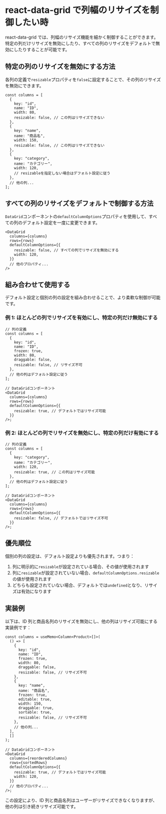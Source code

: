 # react-data-grid で列幅のリサイズを制御したい時

react-data-grid では、列幅のリサイズ機能を細かく制御することができます。特定の列だけリサイズを無効にしたり、すべての列のリサイズをデフォルトで無効にしたりすることが可能です。

## 特定の列のリサイズを無効にする方法

各列の定義で`resizable`プロパティを`false`に設定することで、その列のリサイズを無効にできます。

```tsx
const columns = [
  {
    key: "id",
    name: "ID",
    width: 80,
    resizable: false, // この列はリサイズできない
  },
  {
    key: "name",
    name: "商品名",
    width: 150,
    resizable: false, // この列はリサイズできない
  },
  {
    key: "category",
    name: "カテゴリー",
    width: 120,
    // resizableを指定しない場合はデフォルト設定に従う
  },
  // 他の列...
];
```

## すべての列のリサイズをデフォルトで制御する方法

`DataGrid`コンポーネントの`defaultColumnOptions`プロパティを使用して、すべての列のデフォルト設定を一度に変更できます。

```tsx
<DataGrid
  columns={columns}
  rows={rows}
  defaultColumnOptions={{
    resizable: false, // すべての列でリサイズを無効にする
    width: 120,
  }}
  // 他のプロパティ...
/>
```

## 組み合わせて使用する

デフォルト設定と個別の列の設定を組み合わせることで、より柔軟な制御が可能です。

### 例 1: ほとんどの列でリサイズを有効にし、特定の列だけ無効にする

```tsx
// 列の定義
const columns = [
  {
    key: "id",
    name: "ID",
    frozen: true,
    width: 80,
    draggable: false,
    resizable: false, // リサイズ不可
  },
  // 他の列はデフォルト設定に従う
];

// DataGridコンポーネント
<DataGrid
  columns={columns}
  rows={rows}
  defaultColumnOptions={{
    resizable: true, // デフォルトではリサイズ可能
  }}
/>;
```

### 例 2: ほとんどの列でリサイズを無効にし、特定の列だけ有効にする

```tsx
// 列の定義
const columns = [
  {
    key: "category",
    name: "カテゴリー",
    width: 120,
    resizable: true, // この列はリサイズ可能
  },
  // 他の列はデフォルト設定に従う
];

// DataGridコンポーネント
<DataGrid
  columns={columns}
  rows={rows}
  defaultColumnOptions={{
    resizable: false, // デフォルトではリサイズ不可
  }}
/>;
```

## 優先順位

個別の列の設定は、デフォルト設定よりも優先されます。つまり：

1. 列に明示的に`resizable`が設定されている場合、その値が使用されます
2. 列に`resizable`が設定されていない場合、`defaultColumnOptions.resizable`の値が使用されます
3. どちらも設定されていない場合、デフォルトでは`undefined`となり、リサイズは有効になります

## 実装例

以下は、ID 列と商品名列のリサイズを無効にし、他の列はリサイズ可能にする実装例です：

```tsx
const columns = useMemo<Column<Product>[]>(
  () => [
    {
      key: "id",
      name: "ID",
      frozen: true,
      width: 80,
      draggable: false,
      resizable: false, // リサイズ不可
    },
    {
      key: "name",
      name: "商品名",
      frozen: true,
      editable: true,
      width: 150,
      draggable: true,
      sortable: true,
      resizable: false, // リサイズ不可
    },
    // 他の列...
  ],
  []
);

// DataGridコンポーネント
<DataGrid
  columns={reorderedColumns}
  rows={sortedRows}
  defaultColumnOptions={{
    resizable: true, // デフォルトではリサイズ可能
    width: 120,
  }}
  // 他のプロパティ...
/>;
```

この設定により、ID 列と商品名列はユーザーがリサイズできなくなりますが、他の列は引き続きリサイズ可能です。
